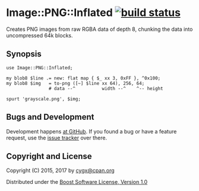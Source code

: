 # Image::PNG::Inflated [![build status][TRAVISIMG]][TRAVIS]

Creates PNG images from raw RGBA data of depth 8, chunking the data into
uncompressed 64k blocks.


## Synopsis

```
use Image::PNG::Inflated;

my blob8 $line .= new: flat map { $_ xx 3, 0xFF }, ^0x100;
my blob8 $img   = to-png ([~] $line xx 64), 256, 64;
                # data --^          width --^    ^-- height

spurt 'grayscale.png', $img;
```


## Bugs and Development

Development happens [at GitHub][SOURCE]. If you found a bug or have a feature
request, use the [issue tracker][ISSUES] over there.


## Copyright and License

Copyright (C) 2015, 2017 by <cygx@cpan.org>

Distributed under the [Boost Software License, Version 1.0][LICENSE]


[TRAVIS]:       https://travis-ci.org/cygx/p6-image-png-inflated
[TRAVISIMG]:    https://travis-ci.org/cygx/p6-image-png-inflated.svg?branch=master
[SOURCE]:       https://github.com/cygx/p6-image-png-inflated
[ISSUES]:       https://github.com/cygx/p6-image-png-inflated/issues
[LICENSE]:      http://www.boost.org/LICENSE_1_0.txt
